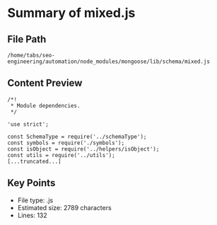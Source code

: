 # Summary of mixed.js
  
## File Path
`/home/tabs/seo-engineering/automation/node_modules/mongoose/lib/schema/mixed.js`

## Content Preview
```
/*!
 * Module dependencies.
 */

'use strict';

const SchemaType = require('../schemaType');
const symbols = require('./symbols');
const isObject = require('../helpers/isObject');
const utils = require('../utils');
[...truncated...]
```

## Key Points
- File type: .js
- Estimated size: 2789 characters
- Lines: 132
